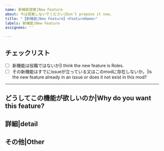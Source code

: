 ```yaml
---
name: 新機能提案|New Feature
about: 今は提案しないでください|Don't propose it now.
title: "【新機能|New Feature】<FeatureName>"
labels: 新機能|New Feature
assignees: ''

---
```

<!-- ちなみにこれはコメントアウトです|This is commented out. -->
<!-- このコメントアウトはissueを投稿する前に削除してかまいません(削除しなくてもヨシ!)|You may remove this comment out before submitting the issue -->
## チェックリスト
- [ ] 新機能は役職ではないか|I think the new feature is Roles.
- [ ] その新機能はすでにissueが立っている又はこのmodに存在しないか。|Is the new feature already in an issue or does it not exist in this mod?
___
## どうしてこの機能が欲しいのか|Why do you want this feature?
<!-- 必ずこの機能が必要な理由などを書いて下さい|Please be sure to include a description of why you need this feature. -->

## 詳細|detail
<!-- できるだけ簡潔に詳しく書いてください。 -->

## その他|Other
<!-- 書かなくてもいいです -->

<!-- 新機能を提案してくれてありがとう!|Thanks for suggesting this new feature! -->